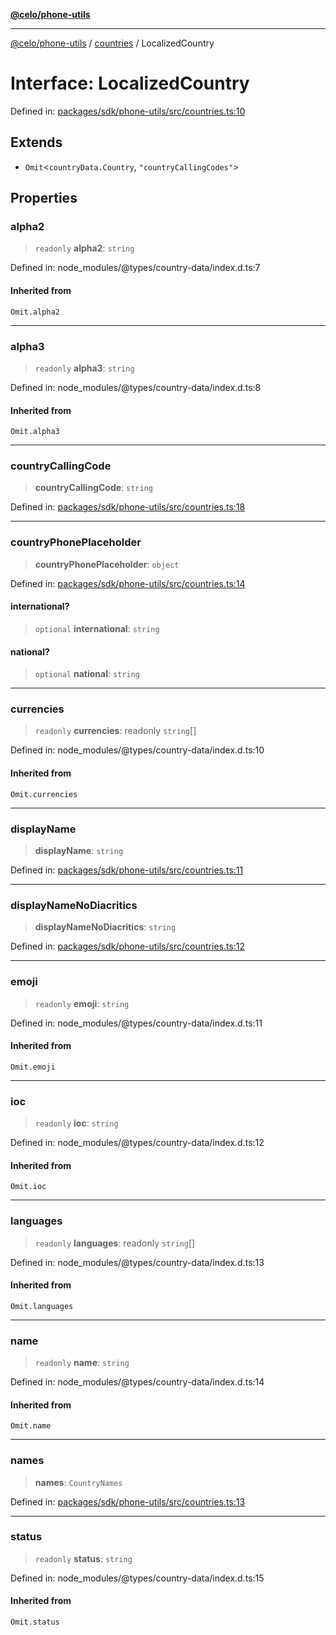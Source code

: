 [**@celo/phone-utils**](../../README.md)

***

[@celo/phone-utils](../../modules.md) / [countries](../README.md) / LocalizedCountry

# Interface: LocalizedCountry

Defined in: [packages/sdk/phone-utils/src/countries.ts:10](https://github.com/celo-org/developer-tooling/blob/master/packages/sdk/phone-utils/src/countries.ts#L10)

## Extends

- `Omit`\<`countryData.Country`, `"countryCallingCodes"`\>

## Properties

### alpha2

> `readonly` **alpha2**: `string`

Defined in: node\_modules/@types/country-data/index.d.ts:7

#### Inherited from

`Omit.alpha2`

***

### alpha3

> `readonly` **alpha3**: `string`

Defined in: node\_modules/@types/country-data/index.d.ts:8

#### Inherited from

`Omit.alpha3`

***

### countryCallingCode

> **countryCallingCode**: `string`

Defined in: [packages/sdk/phone-utils/src/countries.ts:18](https://github.com/celo-org/developer-tooling/blob/master/packages/sdk/phone-utils/src/countries.ts#L18)

***

### countryPhonePlaceholder

> **countryPhonePlaceholder**: `object`

Defined in: [packages/sdk/phone-utils/src/countries.ts:14](https://github.com/celo-org/developer-tooling/blob/master/packages/sdk/phone-utils/src/countries.ts#L14)

#### international?

> `optional` **international**: `string`

#### national?

> `optional` **national**: `string`

***

### currencies

> `readonly` **currencies**: readonly `string`[]

Defined in: node\_modules/@types/country-data/index.d.ts:10

#### Inherited from

`Omit.currencies`

***

### displayName

> **displayName**: `string`

Defined in: [packages/sdk/phone-utils/src/countries.ts:11](https://github.com/celo-org/developer-tooling/blob/master/packages/sdk/phone-utils/src/countries.ts#L11)

***

### displayNameNoDiacritics

> **displayNameNoDiacritics**: `string`

Defined in: [packages/sdk/phone-utils/src/countries.ts:12](https://github.com/celo-org/developer-tooling/blob/master/packages/sdk/phone-utils/src/countries.ts#L12)

***

### emoji

> `readonly` **emoji**: `string`

Defined in: node\_modules/@types/country-data/index.d.ts:11

#### Inherited from

`Omit.emoji`

***

### ioc

> `readonly` **ioc**: `string`

Defined in: node\_modules/@types/country-data/index.d.ts:12

#### Inherited from

`Omit.ioc`

***

### languages

> `readonly` **languages**: readonly `string`[]

Defined in: node\_modules/@types/country-data/index.d.ts:13

#### Inherited from

`Omit.languages`

***

### name

> `readonly` **name**: `string`

Defined in: node\_modules/@types/country-data/index.d.ts:14

#### Inherited from

`Omit.name`

***

### names

> **names**: `CountryNames`

Defined in: [packages/sdk/phone-utils/src/countries.ts:13](https://github.com/celo-org/developer-tooling/blob/master/packages/sdk/phone-utils/src/countries.ts#L13)

***

### status

> `readonly` **status**: `string`

Defined in: node\_modules/@types/country-data/index.d.ts:15

#### Inherited from

`Omit.status`
